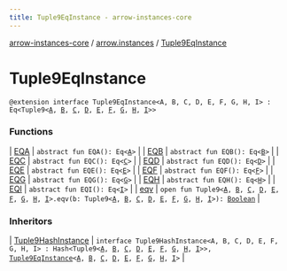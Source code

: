 ```yaml
---
title: Tuple9EqInstance - arrow-instances-core
---
```


[arrow-instances-core](../../index.html) / [arrow.instances](../index.html) / [Tuple9EqInstance](./index.html)

# Tuple9EqInstance

`@extension interface Tuple9EqInstance<A, B, C, D, E, F, G, H, I> : Eq<Tuple9<`[`A`](index.html#A)`, `[`B`](index.html#B)`, `[`C`](index.html#C)`, `[`D`](index.html#D)`, `[`E`](index.html#E)`, `[`F`](index.html#F)`, `[`G`](index.html#G)`, `[`H`](index.html#H)`, `[`I`](index.html#I)`>>`

### Functions

| [EQA](-e-q-a.html) | `abstract fun EQA(): Eq<`[`A`](index.html#A)`>` |
| [EQB](-e-q-b.html) | `abstract fun EQB(): Eq<`[`B`](index.html#B)`>` |
| [EQC](-e-q-c.html) | `abstract fun EQC(): Eq<`[`C`](index.html#C)`>` |
| [EQD](-e-q-d.html) | `abstract fun EQD(): Eq<`[`D`](index.html#D)`>` |
| [EQE](-e-q-e.html) | `abstract fun EQE(): Eq<`[`E`](index.html#E)`>` |
| [EQF](-e-q-f.html) | `abstract fun EQF(): Eq<`[`F`](index.html#F)`>` |
| [EQG](-e-q-g.html) | `abstract fun EQG(): Eq<`[`G`](index.html#G)`>` |
| [EQH](-e-q-h.html) | `abstract fun EQH(): Eq<`[`H`](index.html#H)`>` |
| [EQI](-e-q-i.html) | `abstract fun EQI(): Eq<`[`I`](index.html#I)`>` |
| [eqv](eqv.html) | `open fun Tuple9<`[`A`](index.html#A)`, `[`B`](index.html#B)`, `[`C`](index.html#C)`, `[`D`](index.html#D)`, `[`E`](index.html#E)`, `[`F`](index.html#F)`, `[`G`](index.html#G)`, `[`H`](index.html#H)`, `[`I`](index.html#I)`>.eqv(b: Tuple9<`[`A`](index.html#A)`, `[`B`](index.html#B)`, `[`C`](index.html#C)`, `[`D`](index.html#D)`, `[`E`](index.html#E)`, `[`F`](index.html#F)`, `[`G`](index.html#G)`, `[`H`](index.html#H)`, `[`I`](index.html#I)`>): `[`Boolean`](https://kotlinlang.org/api/latest/jvm/stdlib/kotlin/-boolean/index.html) |

### Inheritors

| [Tuple9HashInstance](../-tuple9-hash-instance/index.html) | `interface Tuple9HashInstance<A, B, C, D, E, F, G, H, I> : Hash<Tuple9<`[`A`](../-tuple9-hash-instance/index.html#A)`, `[`B`](../-tuple9-hash-instance/index.html#B)`, `[`C`](../-tuple9-hash-instance/index.html#C)`, `[`D`](../-tuple9-hash-instance/index.html#D)`, `[`E`](../-tuple9-hash-instance/index.html#E)`, `[`F`](../-tuple9-hash-instance/index.html#F)`, `[`G`](../-tuple9-hash-instance/index.html#G)`, `[`H`](../-tuple9-hash-instance/index.html#H)`, `[`I`](../-tuple9-hash-instance/index.html#I)`>>, `[`Tuple9EqInstance`](./index.html)`<`[`A`](../-tuple9-hash-instance/index.html#A)`, `[`B`](../-tuple9-hash-instance/index.html#B)`, `[`C`](../-tuple9-hash-instance/index.html#C)`, `[`D`](../-tuple9-hash-instance/index.html#D)`, `[`E`](../-tuple9-hash-instance/index.html#E)`, `[`F`](../-tuple9-hash-instance/index.html#F)`, `[`G`](../-tuple9-hash-instance/index.html#G)`, `[`H`](../-tuple9-hash-instance/index.html#H)`, `[`I`](../-tuple9-hash-instance/index.html#I)`>` |

